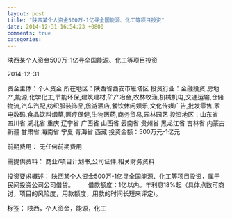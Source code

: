 ```yaml
---
layout: post
title: "陕西某个人资金500万-1亿寻全国能源、化工等项目投资"
date: 2014-12-31 16:54:23 +0800
comments: true
categories: 
---
```

陕西某个人资金500万-1亿寻全国能源、化工等项目投资



2014-12-31

资金主体：个人资金
所在地区：陕西省西安市雁塔区
投资行业：金融投资,房地产,能源,化学化工,节能环保,建筑建材,矿产冶金,农林牧渔,机械机电,交通运输,仓储物流,汽车汽配,纺织服装饰品,旅游酒店,餐饮休闲娱乐,文化传媒广告,批发零售,家电数码,食品饮料烟草,医疗保健,生物医药,商务贸易,园林园艺
投资地区：山东省 四川省 湖北省 重庆 辽宁省 广西省 山西省 云南省 贵州省 黑龙江省 吉林省 内蒙古 新疆 甘肃省 海南省 宁夏 青海省 西藏
投资金额：500万元-1亿元

前期费用：
无任何前期费用

需提供资料：
商业/项目计划书,公司证件,相关财务资料

投资要求概述：
陕西某个人资金500万-1亿寻全国能源、化工等项目投资，属于民间投资公司公司借贷。
　　借款额度：1亿以内。年利息18%起（具体点数可商讨，项目的风险度，用款额度，用款的时间长短来评定)。

标签：
陕西，个人资金，能源，化工


